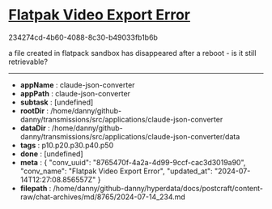 # [Flatpak Video Export Error](https://claude.ai/chat/8765470f-4a2a-4d99-9ccf-cac3d3019a90)

234274cd-4b60-4088-8c30-b49033fb1b6b

a file created in flatpack sandbox has disappeared after a reboot - is it still retrievable?

---

* **appName** : claude-json-converter
* **appPath** : claude-json-converter
* **subtask** : [undefined]
* **rootDir** : /home/danny/github-danny/transmissions/src/applications/claude-json-converter
* **dataDir** : /home/danny/github-danny/transmissions/src/applications/claude-json-converter/data
* **tags** : p10.p20.p30.p40.p50
* **done** : [undefined]
* **meta** : {
  "conv_uuid": "8765470f-4a2a-4d99-9ccf-cac3d3019a90",
  "conv_name": "Flatpak Video Export Error",
  "updated_at": "2024-07-14T12:27:08.856557Z"
}
* **filepath** : /home/danny/github-danny/hyperdata/docs/postcraft/content-raw/chat-archives/md/8765/2024-07-14_234.md